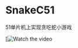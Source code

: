 # SnakeC51

51单片机上实现贪吃蛇小游戏

[![Watch the video](https://github.com/SherlockUnknowEn/SnakeC51/blob/main/ezgif-1-e72d609c69.gif)
